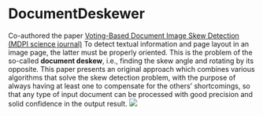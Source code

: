 # DocumentDeskewer
Co-authored the paper [Voting-Based Document Image Skew Detection (MDPI science journal)](https://www.mdpi.com/2076-3417/10/7/2236)
To detect textual information and page layout in an image page, the latter must be properly oriented. This is the problem of the so-called **document deskew**, i.e., finding the skew angle and rotating by its opposite. This paper presents an original approach which combines various algorithms that solve the skew detection problem, with the purpose of always having at least one to compensate for the others’ shortcomings, so that any type of input document can be processed with good precision and solid confidence in the output result.
![](https://gitlab.com/adix64/document-deskewer/-/raw/master/Deskewer.png)